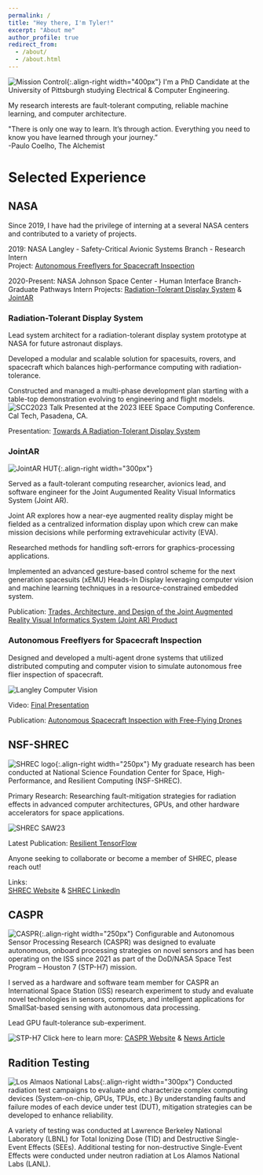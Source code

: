 ```yaml
---
permalink: /
title: "Hey there, I'm Tyler!"
excerpt: "About me"
author_profile: true
redirect_from: 
  - /about/
  - /about.html
---
```


![Mission Control](/images/mcc_jsc.jpg){:.align-right width="400px"}
I'm a PhD Candidate at the University of Pittsburgh studying Electrical & Computer Engineering.

My research interests are fault-tolerant computing, reliable machine learning, and computer architecture.  

"There is only one way to learn. It’s through action. Everything you need to know you have learned through your journey.”  
-Paulo Coelho, The Alchemist  

# Selected Experience
## NASA
Since 2019, I have had the privilege of interning at a several NASA centers and contributed to a variety of projects.  

2019:         NASA Langley - Safety-Critical Avionic Systems Branch - Research Intern  
Project: [Autonomous Freeflyers for Spacecraft Inspection](#autonomous-freeflyers-for-spacecraft-inspection)  

2020-Present: NASA Johnson Space Center - Human Interface Branch- Graduate Pathways Intern
Projects: [Radiation-Tolerant Display System](#radiation-tolerant-display-system) & [JointAR](#jointar)

### Radiation-Tolerant Display System

Lead system architect for a radiation-tolerant display system prototype at NASA for future astronaut displays.

Developed a modular and scalable solution for spacesuits, rovers, and spacecraft which balances high-performance computing with radiation-tolerance.  

Constructed and managed a multi-phase development plan starting with a table-top demonstration evolving to engineering and flight models.  
![SCC2023 Talk](/images/scc23_talk.jpg)
Presented at the 2023 IEEE Space Computing Conference. Cal Tech, Pasadena, CA.

Presentation:
[Towards A Radiation-Tolerant Display System](https://ntrs.nasa.gov/citations/20230008652)

### JointAR
![JointAR HUT](/images/JointAR_hut.jpg){:.align-right width="300px"}

Served as a fault-tolerant computing researcher, avionics lead, and software engineer for the Joint Augumented Reality Visual Informatics System (Joint AR).  

Joint AR explores how a near-eye augmented reality display might be fielded as a centralized information display upon which crew can make mission decisions while performing extravehicular activity (EVA).  

Researched methods for handling soft-errors for graphics-processing applications.  

Implemented an advanced gesture-based control scheme for the next generation spacesuits (xEMU) Heads-In Display leveraging computer vision and machine learning techniques in a resource-constrained embedded system.  

Publication:
[Trades, Architecture, and Design of the Joint Augmented Reality Visual Informatics System (Joint AR) Product](https://ntrs.nasa.gov/citations/20230010234)

### Autonomous Freeflyers for Spacecraft Inspection
Designed and developed a multi-agent drone systems that utilized distributed computing and computer vision to simulate autonomous free flier inspection of spacecraft.

![Langley Computer Vision](/images/langley_damage_detection.png)  

Video:
[Final Presentation](https://www.youtube.com/watch?v=HkSlrdOLu8I)

Publication:
[Autonomous Spacecraft Inspection with Free-Flying Drones](https://ieeexplore.ieee.org/abstract/document/9256569)


## NSF-SHREC
![SHREC logo](/images/shrec_logo.png){:.align-right width="250px"}
My graduate research has been conducted at National Science Foundation Center for Space, High-Performance, and Resilient Computing (NSF-SHREC).  

Primary Research: Researching fault-mitigation strategies for radiation effects in advanced computer architectures, GPUs, and other hardware accelerators for space applications.

![SHREC SAW23](/images/shrec_saw23.png)  

Latest Publication: [Resilient TensorFlow](https://ieeexplore.ieee.org/abstract/document/9546285)

Anyone seeking to collaborate or become a member of SHREC, please reach out!  

Links:  
[SHREC Website](https://nsf-shrec.org/) & [SHREC LinkedIn](https://www.linkedin.com/company/nsf-center-for-space-high-performance-and-resilient-computing-shrec/)  

## CASPR
![CASPR](/images/caspr.jpg){:.align-right width="250px"}
Configurable and Autonomous Sensor Processing Research (CASPR) was designed to evaluate autonomous, onboard processing strategies on novel sensors and has been operating on the ISS since 2021 as part of the DoD/NASA Space Test Program – Houston 7 (STP-H7) mission.  

I served as a hardware and software team member for CASPR an International Space Station (ISS) research experiment to study and evaluate novel technologies in sensors, computers, and intelligent applications for SmallSat-based sensing with autonomous data processing.  

Lead GPU fault-tolerance sub-experiment.  

![STP-H7](/images/stp-h7-pallet.png)
Click here to learn more: [CASPR Website](https://caspr.space/) & [News Article](https://news.engineering.pitt.edu/caspr-celebrates-one-year-aboard-the-iss/)

## Radition Testing
![Los Almaos National Labs](/images/lansce_2019.jpg){:.align-right width="300px"}
Conducted radiation test campaigns to evaluate and characterize complex computing devices (System-on-chip, GPUs, TPUs, etc.) By understanding faults and failure modes of each device under test (DUT), mitigation strategies can be developed to enhance reliability.  

A variety of testing was conducted at Lawrence Berkeley National Laboratory (LBNL) for Total Ionizing Dose (TID) and Destructive Single-Event Effects (SEEs). Additional testing for non-destructive Single-Event Effects were conducted under neutron radiation at Los Alamos National Labs (LANL).

